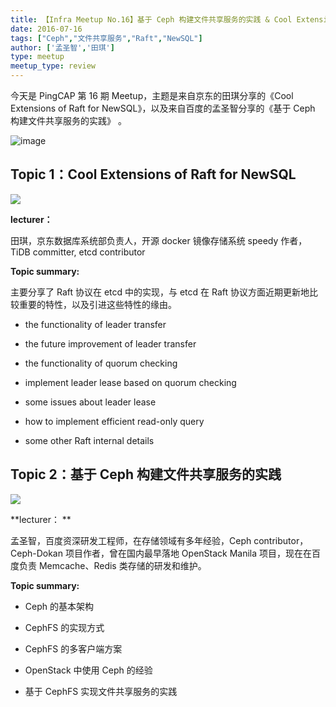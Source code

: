 ```yaml
---
title: 【Infra Meetup No.16】基于 Ceph 构建文件共享服务的实践 & Cool Extensions of Raft for NewSQL
date: 2016-07-16
tags: ["Ceph","文件共享服务","Raft","NewSQL"]
author: ['孟圣智','田琪']
type: meetup
meetup_type: review
---
```


今天是 PingCAP 第 16 期 Meetup，主题是来自京东的田琪分享的《Cool Extensions of Raft for NewSQL》，以及来自百度的孟圣智分享的《基于 Ceph 构建文件共享服务的实践》 。

![image](http://upload-images.jianshu.io/upload_images/542677-a3f8ad03c90d6a49?imageMogr2/auto-orient/strip%7CimageView2/2/w/1240)

## Topic 1：Cool Extensions of Raft for NewSQL

![](http://upload-images.jianshu.io/upload_images/542677-07d27cf48c4e3f84?imageMogr2/auto-orient/strip%7CimageView2/2/w/1240)

**lecturer：**  

田琪，京东数据库系统部负责人，开源 docker 镜像存储系统 speedy 作者，TiDB committer, etcd contributor

**Topic summary:**

主要分享了 Raft 协议在 etcd 中的实现，与 etcd 在 Raft 协议方面近期更新地比较重要的特性，以及引进这些特性的缘由。

*   the functionality of leader transfer

*   the future improvement of leader transfer

*   the functionality of quorum checking

*   implement leader lease based on quorum checking

*   some issues about leader lease

*   how to implement efficient read-only query

*   some other Raft internal details

## Topic 2：基于 Ceph 构建文件共享服务的实践

![](http://upload-images.jianshu.io/upload_images/542677-c6e371a11f4d1dda?imageMogr2/auto-orient/strip%7CimageView2/2/w/1240)

**lecturer： **

孟圣智，百度资深研发工程师，在存储领域有多年经验，Ceph contributor，Ceph-Dokan 项目作者，曾在国内最早落地 OpenStack Manila 项目，现在在百度负责 Memcache、Redis 类存储的研发和维护。

**Topic summary:**

*   Ceph 的基本架构

*   CephFS 的实现方式

*   CephFS 的多客户端方案

*   OpenStack 中使用 Ceph 的经验

*   基于 CephFS 实现文件共享服务的实践

